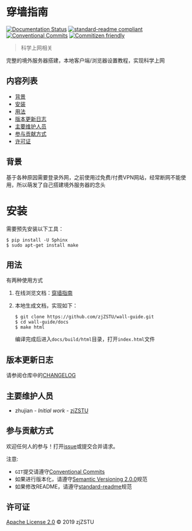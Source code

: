# 穿墙指南

[![Documentation Status](https://readthedocs.org/projects/wall-guide/badge/?version=latest)](https://wall-guide.readthedocs.io/zh/latest/?badge=latest) [![standard-readme compliant](https://img.shields.io/badge/standard--readme-OK-green.svg?style=flat-square)](https://github.com/RichardLitt/standard-readme) [![Conventional Commits](https://img.shields.io/badge/Conventional%20Commits-1.0.0-yellow.svg)](https://conventionalcommits.org) [![Commitizen friendly](https://img.shields.io/badge/commitizen-friendly-brightgreen.svg)](http://commitizen.github.io/cz-cli/)

> 科学上网相关

完整的境外服务器搭建，本地客户端/浏览器设置教程，实现科学上网

## 内容列表

- [背景](#背景)
- [安装](#安装)
- [用法](#用法)
- [版本更新日志](#版本更新日志)
- [主要维护人员](#主要维护人员)
- [参与贡献方式](#参与贡献方式)
- [许可证](#许可证)

## 背景

基于各种原因需要登录外网，之前使用过免费/付费VPN网站，经常断网不能使用，所以萌发了自己搭建境外服务器的念头

# 安装

需要预先安装以下工具：

```
$ pip install -U Sphinx
$ sudo apt-get install make
```

## 用法

有两种使用方式

1. 在线浏览文档：[穿墙指南](https://wall-guide.readthedocs.io/zh/latest/?badge=latest)

2. 本地生成文档，实现如下：

    ```
    $ git clone https://github.com/zjZSTU/wall-guide.git
    $ cd wall-guide/docs
    $ make html
    ```
    编译完成后进入`docs/build/html`目录，打开`index.html`文件

## 版本更新日志

请参阅仓库中的[CHANGELOG](./CHANGELOG.md)

## 主要维护人员

* zhujian - *Initial work* - [zjZSTU](https://github.com/zjZSTU)

## 参与贡献方式

欢迎任何人的参与！打开[issue](https://github.com/zjZSTU/wall-guide/issues)或提交合并请求。

注意:

* `GIT`提交请遵守[Conventional Commits](https://www.conventionalcommits.org/en/v1.0.0-beta.4/)
* 如果进行版本化，请遵守[Semantic Versioning 2.0.0](https://semver.org)规范
* 如果修改README，请遵守[standard-readme](https://github.com/RichardLitt/standard-readme)规范

## 许可证

[Apache License 2.0](LICENSE) © 2019 zjZSTU
